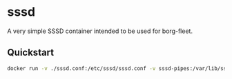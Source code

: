 # sssd
A very simple SSSD container intended to be used for borg-fleet.

## Quickstart

```bash
docker run -v ./sssd.conf:/etc/sssd/sssd.conf -v sssd-pipes:/var/lib/sss/pipes ghcr.io/borg-fleet/sssd
```